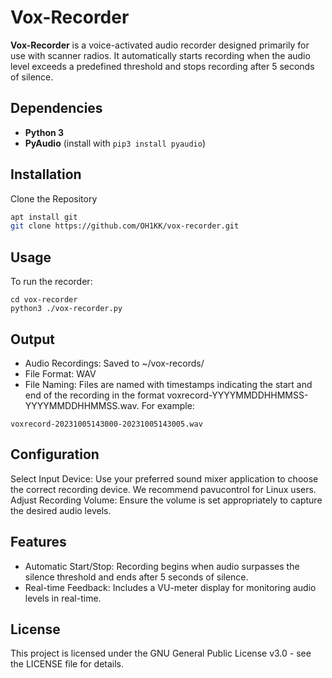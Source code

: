 # Vox-Recorder

**Vox-Recorder** is a voice-activated audio recorder designed primarily for use with scanner radios. It automatically starts recording when the audio level exceeds a predefined threshold and stops recording after 5 seconds of silence.

## Dependencies

- **Python 3**
- **PyAudio** (install with `pip3 install pyaudio`)

## Installation

Clone the Repository

```bash
apt install git
git clone https://github.com/OH1KK/vox-recorder.git
``` 
## Usage

To run the recorder:
```
cd vox-recorder
python3 ./vox-recorder.py
```

## Output

- Audio Recordings: Saved to ~/vox-records/
- File Format: WAV
- File Naming: Files are named with timestamps indicating the start and end of the recording in the format voxrecord-YYYYMMDDHHMMSS-YYYYMMDDHHMMSS.wav. For example:

```
voxrecord-20231005143000-20231005143005.wav
```

## Configuration

Select Input Device: Use your preferred sound mixer application to choose the correct recording device. We recommend pavucontrol for Linux users. Adjust Recording Volume: Ensure the volume is set appropriately to capture the desired audio levels.

## Features

- Automatic Start/Stop: Recording begins when audio surpasses the silence threshold and ends after 5 seconds of silence.
- Real-time Feedback: Includes a VU-meter display for monitoring audio levels in real-time.

## License

This project is licensed under the GNU General Public License v3.0 - see the LICENSE file for details.
